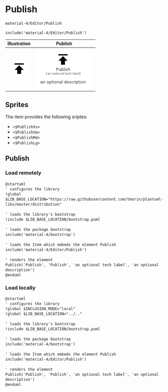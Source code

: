 # Publish


```text
material-4/Editor/Publish
```

```text
include('material-4/Editor/Publish')
```



| Illustration | Publish |
| :---: | :---: |
| ![illustration for Illustration](../../material-4/Editor/Publish.png) | ![illustration for Publish](../../material-4/Editor/Publish.Local.png) |



## Sprites
The item provides the following sriptes:

- `<$PublishXs>`
- `<$PublishSm>`
- `<$PublishMd>`
- `<$PublishLg>`





## Publish

### Load remotely
```plantuml
@startuml
' configures the library
!global $LIB_BASE_LOCATION="https://raw.githubusercontent.com/tmorin/plantuml-libs/master/distribution"

' loads the library's bootstrap
!include $LIB_BASE_LOCATION/bootstrap.puml

' loads the package bootstrap
include('material-4/bootstrap')

' loads the Item which embeds the element Publish
include('material-4/Editor/Publish')

' renders the element
Publish('Publish', 'Publish', 'an optional tech label', 'an optional description')
@enduml
```

### Load locally
```plantuml
@startuml
' configures the library
!global $INCLUSION_MODE="local"
!global $LIB_BASE_LOCATION="../.."

' loads the library's bootstrap
!include $LIB_BASE_LOCATION/bootstrap.puml

' loads the package bootstrap
include('material-4/bootstrap')

' loads the Item which embeds the element Publish
include('material-4/Editor/Publish')

' renders the element
Publish('Publish', 'Publish', 'an optional tech label', 'an optional description')
@enduml
```

